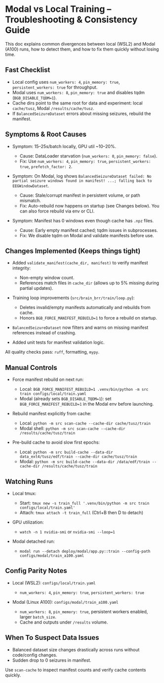 # Modal vs Local Training – Troubleshooting & Consistency Guide

This doc explains common divergences between local (WSL2) and Modal (A100) runs, how to detect them, and how to fix them quickly without losing time.

## Fast Checklist

- Local config uses `num_workers: 4`, `pin_memory: true`, `persistent_workers: true` for throughput.
- Modal uses `num_workers: 8`, `pin_memory: true` and disables tqdm (`BGB_DISABLE_TQDM=1`).
- Cache dirs point to the same root for data and experiment: local `cache/tusz`, Modal `/results/cache/tusz`.
- If `BalancedSeizureDataset` errors about missing seizures, rebuild the manifest.

## Symptoms & Root Causes

- Symptom: 15–25s/batch locally, GPU util ~10–20%.
  - Cause: DataLoader starvation (`num_workers: 0`, `pin_memory: false`).
  - Fix: Use `num_workers: 4`, `pin_memory: true`, `persistent_workers: true`, `prefetch_factor: 2`.

- Symptom: On Modal, log shows `BalancedSeizureDataset failed: No partial seizure windows found in manifest! ...; falling back to EEGWindowDataset`.
  - Cause: Stale/corrupt manifest in persistent volume, or path mismatch.
  - Fix: Auto-rebuild now happens on startup (see Changes below). You can also force rebuild via env or CLI.

- Symptom: Manifest has 0 windows even though cache has `.npz` files.
  - Cause: Early empty manifest cached; tqdm issues in subprocesses.
  - Fix: We disable tqdm on Modal and validate manifests before use.

## Changes Implemented (Keeps things tight)

- Added `validate_manifest(cache_dir, manifest)` to verify manifest integrity:
  - Non-empty window count.
  - References match files in `cache_dir` (allows up to 5% missing during partial updates).

- Training loop improvements (`src/brain_brr/train/loop.py`):
  - Deletes invalid/empty manifests automatically and rebuilds from cache.
  - Honors `BGB_FORCE_MANIFEST_REBUILD=1` to force a rebuild on startup.

- `BalancedSeizureDataset` now filters and warns on missing manifest references instead of crashing.

- Added unit tests for manifest validation logic.

All quality checks pass: `ruff`, formatting, `mypy`.

## Manual Controls

- Force manifest rebuild on next run:
  - Local: `BGB_FORCE_MANIFEST_REBUILD=1 .venv/bin/python -m src train configs/local/train.yaml`
  - Modal (already sets `BGB_DISABLE_TQDM=1`): set `BGB_FORCE_MANIFEST_REBUILD=1` in the Modal env before launching.

- Rebuild manifest explicitly from cache:
  - Local: `python -m src scan-cache --cache-dir cache/tusz/train`
  - Modal shell: `python -m src scan-cache --cache-dir /results/cache/tusz/train`

- Pre-build cache to avoid slow first epochs:
  - Local: `python -m src build-cache --data-dir data_ext4/tusz/edf/train --cache-dir cache/tusz/train`
  - Modal: `python -m src build-cache --data-dir /data/edf/train --cache-dir /results/cache/tusz/train`

## Watching Runs

- Local tmux:
  - Start: `tmux new -s train_full '.venv/bin/python -m src train configs/local/train.yaml'`
  - Attach: `tmux attach -t train_full` (Ctrl+B then D to detach)

- GPU utilization:
  - `watch -n 1 nvidia-smi` or `nvidia-smi --loop=1`

- Modal detached run:
  - `modal run --detach deploy/modal/app.py::train --config-path configs/modal/train_a100.yaml`

## Config Parity Notes

- Local (WSL2): `configs/local/train.yaml`
  - `num_workers: 4`, `pin_memory: true`, `persistent_workers: true`

- Modal (Linux A100): `configs/modal/train_a100.yaml`
  - `num_workers: 8`, `pin_memory: true`, persistent workers enabled, larger `batch_size`.
  - Cache and outputs under `/results` volume.

## When To Suspect Data Issues

- Balanced dataset size changes drastically across runs without code/config changes.
- Sudden drop to 0 seizures in manifest.

Use `scan-cache` to inspect manifest counts and verify cache contents quickly.

